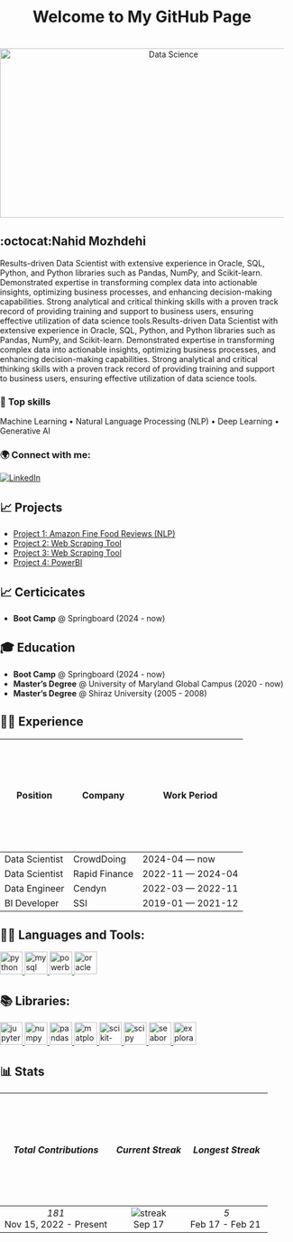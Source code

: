 <!DOCTYPE html>
<html lang="en">
<head>
    <meta charset="UTF-8">
    <meta name="viewport" content="width=device-width, initial-scale=1.0">
    <title>GitHub Page with Background</title>
    <style>
        body {
            margin: 0;
            padding: 0;
        }
        .header {
            background-image: url('https://media.licdn.com/dms/image/v2/D4E16AQG-cQJw5e0Gkw/profile-displaybackgroundimage-shrink_350_1400/profile-displaybackgroundimage-shrink_350_1400/0/1726544788370?e=1732147200&v=beta&t=RUeTz2H_wxmKv2CQTY1ks0GolCC_grLGqegsMurhNd8');
            background-size: cover;
            background-position: center;
            height: 200px; /* Adjust height as needed */
        }
        .content {
            padding: 20px;
        }
    </style>
</head>
<body>
    <div class="header"></div>
    <div class="content", align="center">
        <h1>Welcome to My GitHub Page</h1>
    </div>


<div align="center">
  <img src="https://files.oaiusercontent.com/file-ixi61Z9ruF0T6uCVELsRXdAL?se=2024-09-17T21%3A20%3A14Z&sp=r&sv=2024-08-04&sr=b&rscc=max-age%3D604800%2C%20immutable%2C%20private&rscd=attachment%3B%20filename%3D127c94ee-ae5b-402e-8d4f-b2589caf377e.webp&sig=aggw5JgJH85OBO/cMBO9s1iuZ%2BFvZ6bliSujwVWRPmI%3D" alt="Data Science" width="600" height="300" >
</div>

## :octocat:Nahid Mozhdehi 
Results-driven Data Scientist with extensive experience in Oracle, SQL, Python, and Python libraries such as Pandas, NumPy, and Scikit-learn. Demonstrated expertise in transforming complex data into actionable insights, optimizing business processes, and enhancing decision-making capabilities. Strong analytical and critical thinking skills with a proven track record of providing training and support to business users, ensuring effective utilization of data science tools.Results-driven Data Scientist with extensive experience in Oracle, SQL, Python, and Python libraries such as Pandas, NumPy, and Scikit-learn. Demonstrated expertise in transforming complex data into actionable insights, optimizing business processes, and enhancing decision-making capabilities. Strong analytical and critical thinking skills with a proven track record of providing training and support to business users, ensuring effective utilization of data science tools.

### 💎 Top skills
Machine Learning • Natural Language Processing (NLP) • Deep Learning • Generative AI

### 🌍 Connect with me:
[![LinkedIn](https://img.shields.io/badge/LinkedIn-Connect-blue)](https://www.linkedin.com/in/nahidmozhdehi)

## 📈 Projects

- [Project 1: Amazon Fine Food Reviews (NLP)](https://github.com/namozhdehi/Amazon-Fine-Food-Reviews)
- [Project 2: Web Scraping Tool](https://github.com/YOUR_USERNAME/PROJECT_NAME)
- [Project 3: Web Scraping Tool](https://github.com/YOUR_USERNAME/PROJECT_NAME)
- [Project 4: PowerBI]( https://github.com/namozhdehi/PowerBI)


## 📈 Certicicates
- **Boot Camp** @ Springboard (2024 - now)

## 🎓 Education
- **Boot Camp** @ Springboard (2024 - now)
- **Master’s Degree** @ University of Maryland Global Campus (2020 - now)
- **Master’s Degree** @ Shiraz University  (2005 - 2008)

## 🧑‍💻 Experience
|    **Position**     |    **Company**     |   **Work Period**     |
|---------------------|---------------------|---------------------|
| Data Scientist       | CrowdDoing          | 2024-04 — now       |
| Data Scientist       | Rapid Finance       | 2022-11 — 2024-04   |
| Data Engineer        | Cendyn              | 2022-03 — 2022-11   |
| BI Developer         | SSI                 | 2019-01 — 2021-12   |


## 👩‍💻 Languages and Tools:
<p align="left">
  <a href="https://www.python.org/" target="_blank"> 
    <img src="https://cdn.jsdelivr.net/gh/devicons/devicon/icons/python/python-original.svg" alt="python" width="40" height="40"/> 
  </a>
  <a href="https://www.mysql.com/" target="_blank"> 
    <img src="https://cdn.jsdelivr.net/gh/devicons/devicon/icons/mysql/mysql-original.svg" alt="mysql" width="40" height="40"/> 
  </a>
  <a href="https://powerbi.microsoft.com/" target="_blank"> 
    <img src="https://upload.wikimedia.org/wikipedia/commons/c/cf/New_Power_BI_Logo.svg" alt="powerbi" width="40" height="40"/> 
  </a>
  <a href="https://www.oracle.com/" target="_blank"> 
    <img src="https://cdn.jsdelivr.net/gh/devicons/devicon/icons/oracle/oracle-original.svg" alt="oracle" width="40" height="40"/> 
  </a>
</p>

## 📚 Libraries:
<p align="left">
  <a href="https://jupyter.org/" target="_blank">
    <img src="https://cdn.jsdelivr.net/gh/devicons/devicon/icons/jupyter/jupyter-original-wordmark.svg" alt="jupyter" width="40" height="40"/>
  </a>
  <a href="https://numpy.org/" target="_blank">
    <img src="https://cdn.jsdelivr.net/gh/devicons/devicon/icons/numpy/numpy-original.svg" alt="numpy" width="40" height="40"/>
  </a>
  <a href="https://pandas.pydata.org/" target="_blank">
    <img src="https://cdn.jsdelivr.net/gh/devicons/devicon/icons/pandas/pandas-original.svg" alt="pandas" width="40" height="40"/>
  </a>
  <a href="https://matplotlib.org/" target="_blank">
    <img src="https://upload.wikimedia.org/wikipedia/commons/8/84/Matplotlib_icon.svg" alt="matplotlib" width="40" height="40"/>
  </a>
  <a href="https://scikit-learn.org/" target="_blank">
    <img src="https://upload.wikimedia.org/wikipedia/commons/0/05/Scikit_learn_logo_small.svg" alt="scikit-learn" width="40" height="40"/>
  </a>
  <a href="https://www.scipy.org/" target="_blank">
    <img src="https://upload.wikimedia.org/wikipedia/commons/b/b2/SCIPY_2.svg" alt="scipy" width="40" height="40"/>
  </a>
  <a href="https://seaborn.pydata.org/" target="_blank">
    <img src="https://seaborn.pydata.org/_images/logo-wide-lightbg.svg" alt="seaborn" width="40" height="40"/>
  </a>
  <a href="https://www.analyticsvidhya.com/blog/2021/07/exploratory-data-analysis/" target="_blank">
    <img src="https://i.imgur.com/Q8bNNGZ.png" alt="exploratory data analysis" width="40" height="40"/>
  </a>
</p>

## 📊 Stats

| *Total Contributions* | *Current Streak* | *Longest Streak* |
|:-----------------------:|:------------------:|:------------------:|
| *181* <br> Nov 15, 2022 - Present | ![streak](https://img.shields.io/badge/Current_Streak-0-orange?style=for-the-badge&logo=fire&logoColor=orange) <br> Sep 17 | *5* <br> Feb 17 - Feb 21 |
</body>
</html>

<!--
<div align="center">
  <img src="https://files.oaiusercontent.com/file-W4tTAkofIFMJkzue75mCAdOe?se=2024-09-17T15%3A35%3A55Z&sp=r&sv=2024-08-04&sr=b&rscc=max-age%3D299%2C%20immutable%2C%20private&rscd=attachment%3B%20filename%3Dimage.png&sig=oqtxnyhvxEvOO1YT0eXGZEg%2BMRY88dFDv90NQceHfoE%3D" alt="Data Science" width="600" height="300" >
</div>

https://files.oaiusercontent.com/file-g2tIsDFSOVK2oPRgbGTZZR6y?se=2024-09-17T15%3A35%3A55Z&sp=r&sv=2024-08-04&sr=b&rscc=max-age%3D604800%2C%20immutable%2C%20private&rscd=attachment%3B%20filename%3D4c6a0368-5936-40fb-96fc-1f98d79c4bd1.webp&sig=ostS56L/QqbK8lYbBmzcnUslIcIwUJ1fKShlOeZPOys%3D
https://files.oaiusercontent.com/file-xPPRcK2jnVRfnsc5dtTvfhRm?se=2024-09-17T15%3A35%3A55Z&sp=r&sv=2024-08-04&sr=b&rscc=max-age%3D604800%2C%20immutable%2C%20private&rscd=attachment%3B%20filename%3Dcfcf3f9e-e5fe-4e41-8685-beb2987c85f8.webp&sig=3AnTBxDfiY5Syn5rsDrxMAPf7WVTxWv4edW5Oe7hDPo%3D
https://files.oaiusercontent.com/file-XnrqZjgBgRZh588oa1uJ9Y56?se=2024-09-17T15%3A35%3A55Z&sp=r&sv=2024-08-04&sr=b&rscc=max-age%3D604800%2C%20immutable%2C%20private&rscd=attachment%3B%20filename%3D5bac27a8-f54b-43ec-89eb-d19d1205bbb0.webp&sig=vK4R79qmxE97EyxrPgAQiXqqHjM72zj6R5n%2BbL44YE8%3D
https://files.oaiusercontent.com/file-rZvHvGhjZGP4A1SQ0P5LZwKe?se=2024-09-17T15%3A35%3A55Z&sp=r&sv=2024-08-04&sr=b&rscc=max-age%3D604800%2C%20immutable%2C%20private&rscd=attachment%3B%20filename%3D1d5c14b8-7369-46e4-b5cf-0dc825e36fdd.webp&sig=U2qDHQ0ervfstb3dZfC7/N43JBv44ig04wJCesGgioI%3D
https://files.oaiusercontent.com/file-dRi2cr44d85SUEhsp73vM4O5?se=2024-09-17T15%3A35%3A55Z&sp=r&sv=2024-08-04&sr=b&rscc=max-age%3D604800%2C%20immutable%2C%20private&rscd=attachment%3B%20filename%3Dc3859c76-a67c-468e-9cae-5af7d8dfadbb.webp&sig=uNfVDXHzbXUBil%2BWgRDS9YmtpQjd43TH0PpEh7SAf6k%3D

-->

